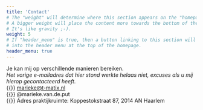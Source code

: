```yaml
---
title: 'Contact'
# The "weight" will determine where this section appears on the "homepage".
# A bigger weight will place the content more towards the bottom of the page.
# It's like gravity ;-).
weight: 5
# If "header_menu" is true, then a button linking to this section will be placed
# into the header menu at the top of the homepage.
header_menu: true
---
```

Je kan mij op verschillende manieren bereiken.  
*Het vorige e-mailadres dat hier stond werkte helaas niet, excuses als u mij hierop gecontacteerd heeft.*  
{{<icon class="fa fa-envelope">}} marieke@t-matix.nl  
{{<icon class="fa fa-instagram">}} @marieke.van.de.put  
{{<icon class="fa fa-home">}} Adres praktijkruimte: Koppestokstraat 87, 2014 AN Haarlem
